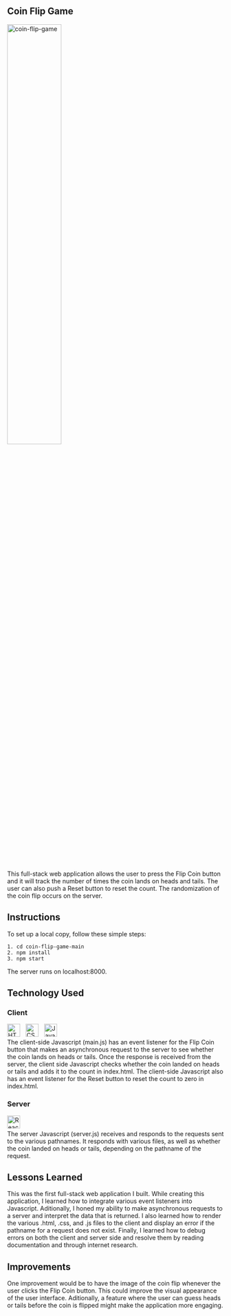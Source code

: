 ## Coin Flip Game

<img width="50%" alt="coin-flip-game" src="https://github.com/jscoding10/coin-flip-game/assets/147340427/cece3c6f-e48d-44c4-acf4-903461cbfcba">

This full-stack web application allows the user to press the Flip Coin button and it will track the number of times the coin lands on heads and tails. 
The user can also push a Reset button to reset the count. The randomization of the coin flip occurs on the server. 

## Instructions
To set up a local copy, follow these simple steps:  
``` 
1. cd coin-flip-game-main
2. npm install  
3. npm start
```
The server runs on localhost:8000.  

## Technology Used
### Client
<img align="left" alt="HTML" width="30px" style="padding-right:10px;" src="https://cdn.jsdelivr.net/gh/devicons/devicon/icons/html5/html5-plain.svg" />
<img align="left" alt="CSS" width="30px" style="padding-right:10px;" src="https://cdn.jsdelivr.net/gh/devicons/devicon/icons/css3/css3-plain.svg" />
<img align="left" alt="JavaScript" width="30px" style="padding-right:10px;" src="https://cdn.jsdelivr.net/gh/devicons/devicon/icons/javascript/javascript-plain.svg" />
<br>
<br>
The client-side Javascript (main.js) has an event listener for the Flip Coin button that makes an asynchronous request to the server to see whether the coin lands on heads or tails. 
Once the response is received from the server, the client side Javascript checks whether the coin landed on heads or tails and adds it to the count in index.html. 
The client-side Javascript also has an event listener for the Reset button to reset the count to zero in index.html.
<br>

### Server
<img align="left" alt="React" width="30px" style="padding-right:10px;" src="https://cdn.jsdelivr.net/gh/devicons/devicon/icons/nodejs/nodejs-original.svg" />  
<br>
<br>
The server Javascript (server.js) receives and responds to the requests sent to the various pathnames. 
It responds with various files, as well as whether the coin landed on heads or tails, depending on the pathname of the request. 

## Lessons Learned
This was the first full-stack web application I built. 
While creating this application, I learned how to integrate various event listeners into Javascript. 
Aditionally, I honed my ability to make asynchronous requests to a server and interpret the data that is returned. 
I also learned how to render the various .html, .css, and .js files to the client and display an error if the pathname for a request does not exist. 
Finally, I learned how to debug errors on both the client and server side and resolve them by reading documentation and through internet research. 

## Improvements
One improvement would be to have the image of the coin flip whenever the user clicks the Flip Coin button. This could improve the visual appearance of the user interface.
Aditionally, a feature where the user can guess heads or tails before the coin is flipped might make the application more engaging. 



